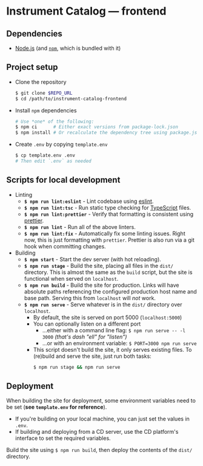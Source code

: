 # Instrument Catalog — frontend

## Dependencies

- [Node.js](https://nodejs.org/) (and [`npm`](https://www.npmjs.com/get-npm), which is bundled with it)

## Project setup

- Clone the repository
  ```bash
  $ git clone $REPO_URL
  $ cd /path/to/instrument-catalog-frontend
  ```
- Install `npm` dependencies
  ```bash
  # Use *one* of the following:
  $ npm ci      # Either exact versions from package-lock.json
  $ npm install # Or recalculate the dependency tree using package.json
  ```
- Create `.env` by copying `template.env`
  ```bash
  $ cp template.env .env
  # Then edit `.env` as needed
  ```

## Scripts for local development

- Linting
  - **`$ npm run lint:eslint`** - Lint codebase using [eslint](https://eslint.org/).
  - **`$ npm run lint:tsc`** - Run static type checking for [TypeScript](https://www.typescriptlang.org/) files.
  - **`$ npm run lint:prettier`** - Verify that formatting is consistent using [prettier](https://prettier.io/).
  - **`$ npm run lint`** - Run all of the above linters.
  - **`$ npm run lint:fix`** - Automatically fix some linting issues. Right now, this is just formatting with `prettier`. Prettier is also run via a git hook when committing changes.
- Building
  - **`$ npm start`** - Start the dev server (with hot reloading).
  - **`$ npm run stage`** - Build the site, placing all files in the `dist/` directory. This is almost the same as the `build` script, but the site is functional when served on `localhost`.
  - **`$ npm run build`** - Build the site for production. Links will have absolute paths referencing the configured production host name and base path. Serving this from `localhost` will _not_ work.
  - **`$ npm run serve`** - Serve whatever is in the `dist/` directory over `localhost`.
    - By default, the site is served on port 5000 (`localhost:5000`)
    - You can optionally listen on a different port
      - ...either with a command line flag: `$ npm run serve -- -l 3000` _(that's dash "ell" for "listen")_
      - ...or with an environment variable: `$ PORT=3000 npm run serve`
    - This script doesn't build the site, it only serves existing files. To (re)build and serve the site, just run both tasks:
      ```bash
      $ npm run stage && npm run serve
      ```

## Deployment

When building the site for deployment, some environment variables need to be set (**see `template.env` for reference**).

- If you're building on your local machine, you can just set the values in `.env`.
- If building and deploying from a CD server, use the CD platform's interface to set the required variables.

Build the site using `$ npm run build`, then deploy the contents of the `dist/` directory.
